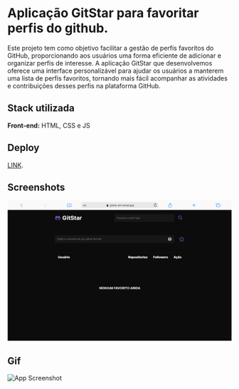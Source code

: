 # Aplicação GitStar para favoritar perfis do github.

Este projeto tem como objetivo facilitar a gestão de perfis favoritos do GitHub, proporcionando aos usuários uma forma eficiente de adicionar e organizar perfis de interesse. A aplicação GitStar que desenvolvemos oferece uma interface personalizável para ajudar os usuários a manterem uma lista de perfis favoritos, tornando mais fácil acompanhar as atividades e contribuições desses perfis na plataforma GitHub.

## Stack utilizada

**Front-end:** HTML, CSS e JS

## Deploy

[LINK](https://gitstar-phi.vercel.app/).

## Screenshots

![App Screenshot](./assets/gitstar.png)

## Gif

![App Screenshot](./assets/gitstar.gif)
